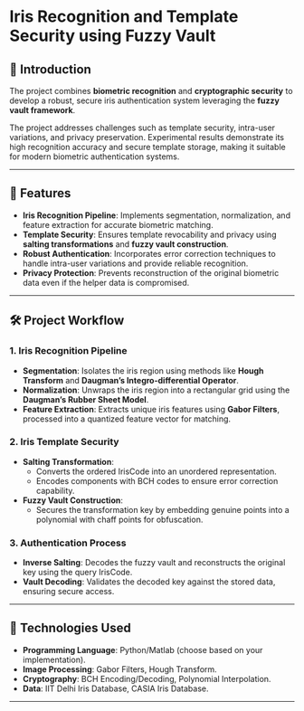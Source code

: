 
# Iris Recognition and Template Security using Fuzzy Vault

## 🚀 Introduction

The project combines **biometric recognition** and **cryptographic security** to develop a robust, secure iris authentication system leveraging the **fuzzy vault framework**.

The project addresses challenges such as template security, intra-user variations, and privacy preservation. Experimental results demonstrate its high recognition accuracy and secure template storage, making it suitable for modern biometric authentication systems.

---

## 📜 Features

- **Iris Recognition Pipeline**: Implements segmentation, normalization, and feature extraction for accurate biometric matching.
- **Template Security**: Ensures template revocability and privacy using **salting transformations** and **fuzzy vault construction**.
- **Robust Authentication**: Incorporates error correction techniques to handle intra-user variations and provide reliable recognition.
- **Privacy Protection**: Prevents reconstruction of the original biometric data even if the helper data is compromised.

---

## 🛠️ Project Workflow

### 1. **Iris Recognition Pipeline**
   - **Segmentation**: Isolates the iris region using methods like **Hough Transform** and **Daugman’s Integro-differential Operator**.
   - **Normalization**: Unwraps the iris region into a rectangular grid using the **Daugman’s Rubber Sheet Model**.
   - **Feature Extraction**: Extracts unique iris features using **Gabor Filters**, processed into a quantized feature vector for matching.

### 2. **Iris Template Security**
   - **Salting Transformation**:
     - Converts the ordered IrisCode into an unordered representation.
     - Encodes components with BCH codes to ensure error correction capability.
   - **Fuzzy Vault Construction**:
     - Secures the transformation key by embedding genuine points into a polynomial with chaff points for obfuscation.

### 3. **Authentication Process**
   - **Inverse Salting**: Decodes the fuzzy vault and reconstructs the original key using the query IrisCode.
   - **Vault Decoding**: Validates the decoded key against the stored data, ensuring secure access.


---

## 🧰 Technologies Used

- **Programming Language**: Python/Matlab (choose based on your implementation).
- **Image Processing**: Gabor Filters, Hough Transform.
- **Cryptography**: BCH Encoding/Decoding, Polynomial Interpolation.
- **Data**: IIT Delhi Iris Database, CASIA Iris Database.

---
